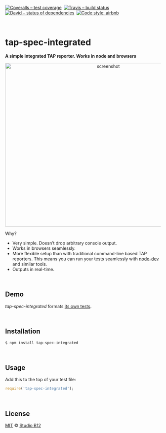 [![Coveralls – test coverage
](https://img.shields.io/coveralls/studio-b12/tap-spec-integrated.svg?style=flat-square
)](https://coveralls.io/r/studio-b12/tap-spec-integrated
) [![Travis – build status
](https://img.shields.io/travis/studio-b12/tap-spec-integrated/master.svg?style=flat-square
)](https://travis-ci.org/studio-b12/tap-spec-integrated
) [![David – status of dependencies
](https://img.shields.io/david/studio-b12/tap-spec-integrated.svg?style=flat-square
)](https://david-dm.org/studio-b12/tap-spec-integrated
) [![Code style: airbnb
](https://img.shields.io/badge/code%20style-airbnb-777777.svg?style=flat-square)
](https://github.com/airbnb/javascript)




<a id="/"></a>&nbsp;

# tap-spec-integrated

**A simple integrated TAP reporter. Works in node and browsers**

<p align="center"><img
  alt="screenshot"
  src="https://cdn.rawgit.com/studio-b12/tap-spec-integrated/e2ac5af/screenshot.png"
  width="652"
  height="530"
/></p>

Why?

* Very simple. Doesn’t drop arbitrary console output.
* Works in browsers seamlessly.
* More flexible setup than with traditional command-line based TAP reporters. This means you can run your tests seamlessly with [node-dev](https://github.com/fgnass/node-dev) and similar tools.
* Outputs in real-time.




<a id="/demo"></a>&nbsp;

## Demo

*tap-spec-integrated* formats [its own tests](https://travis-ci.org/studio-b12/tap-spec-integrated).



<a id="/installation"></a>&nbsp;

## Installation

```sh
$ npm install tap-spec-integrated
```




<a id="/usage"></a>&nbsp;

## Usage

Add this to the top of your test file:

```js
require('tap-spec-integrated');
```




<a id="/license"></a>&nbsp;

## License

[MIT](./License.md) © [Studio B12](http://studio-b12.de)
